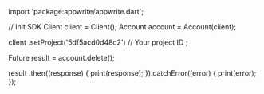 import 'package:appwrite/appwrite.dart';

// Init SDK
Client client = Client();
Account account = Account(client);

client
    .setProject('5df5acd0d48c2') // Your project ID
;

Future result = account.delete();

result
  .then((response) {
    print(response);
  }).catchError((error) {
    print(error);
  });